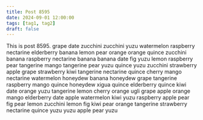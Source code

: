 ```yaml
---
title: Post 8595
date: 2024-09-01 12:00:00
tags: [tag1, tag2]
draft: false
---
```

This is post 8595.
grape
date
zucchini
zucchini
yuzu
watermelon
raspberry
nectarine
elderberry
banana
lemon
pear
orange
orange
quince
zucchini
banana
raspberry
nectarine
banana
banana
date
fig
yuzu
lemon
raspberry
pear
tangerine
mango
tangerine
pear
yuzu
quince
yuzu
zucchini
strawberry
apple
grape
strawberry
kiwi
tangerine
nectarine
quince
cherry
mango
nectarine
watermelon
honeydew
banana
honeydew
grape
tangerine
raspberry
mango
quince
honeydew
xigua
quince
elderberry
quince
kiwi
date
orange
yuzu
tangerine
lemon
cherry
orange
ugli
grape
apple
orange
mango
elderberry
date
apple
watermelon
kiwi
yuzu
raspberry
apple
pear
fig
pear
lemon
zucchini
lemon
fig
kiwi
pear
orange
tangerine
strawberry
nectarine
quince
yuzu
yuzu
apple
pear
yuzu
